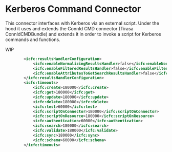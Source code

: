 <!--

    Copyright (C) 2011 ConnId (connid-dev@googlegroups.com)

    Licensed under the Apache License, Version 2.0 (the "License");
    you may not use this file except in compliance with the License.
    You may obtain a copy of the License at

            http://www.apache.org/licenses/LICENSE-2.0
  
    Unless required by applicable law or agreed to in writing, software
    distributed under the License is distributed on an "AS IS" BASIS,
    WITHOUT WARRANTIES OR CONDITIONS OF ANY KIND, either express or implied.
    See the License for the specific language governing permissions and
    limitations under the License.

-->
Kerberos Command Connector
==============

This connector interfaces with Kerberos via an external script. Under the hood it uses and extends 
 the ConnId CMD connector (Tirasa ConnIdCMDBundle) and extends it in order to invoke a script for Kerberos commands and functions.

WIP

```xml
        <icfc:resultsHandlerConfiguration>
            <icfc:enableNormalizingResultsHandler>false</icfc:enableNormalizingResultsHandler>
            <icfc:enableFilteredResultsHandler>false</icfc:enableFilteredResultsHandler>
            <icfc:enableAttributesToGetSearchResultsHandler>false</icfc:enableAttributesToGetSearchResultsHandler>
        </icfc:resultsHandlerConfiguration>
        <icfc:timeouts>
            <icfc:create>180000</icfc:create>
            <icfc:get>180000</icfc:get>
            <icfc:update>180000</icfc:update>
            <icfc:delete>180000</icfc:delete>
            <icfc:test>60000</icfc:test>
            <icfc:scriptOnConnector>180000</icfc:scriptOnConnector>
            <icfc:scriptOnResource>180000</icfc:scriptOnResource>
            <icfc:authentication>60000</icfc:authentication>
            <icfc:search>180000</icfc:search>
            <icfc:validate>180000</icfc:validate>
            <icfc:sync>180000</icfc:sync>
            <icfc:schema>60000</icfc:schema>
        </icfc:timeouts>
```

